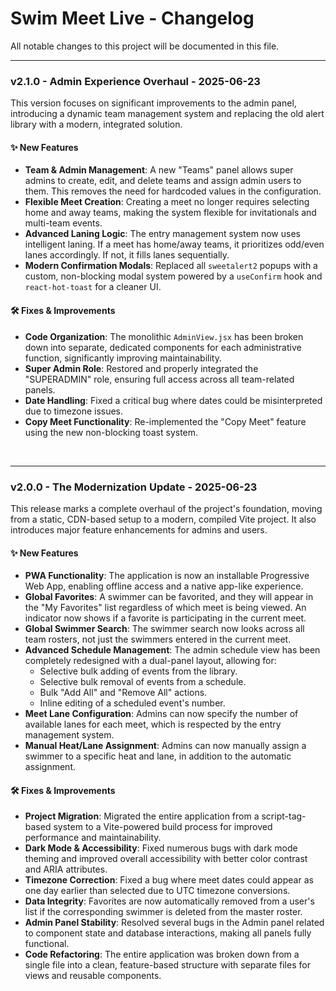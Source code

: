 # Swim Meet Live - Changelog

All notable changes to this project will be documented in this file.

---

### **v2.1.0 - Admin Experience Overhaul** - 2025-06-23

This version focuses on significant improvements to the admin panel, introducing a dynamic team management system and replacing the old alert library with a modern, integrated solution.

#### ✨ New Features

-   **Team & Admin Management**: A new "Teams" panel allows super admins to create, edit, and delete teams and assign admin users to them. This removes the need for hardcoded values in the configuration.
-   **Flexible Meet Creation**: Creating a meet no longer requires selecting home and away teams, making the system flexible for invitationals and multi-team events.
-   **Advanced Laning Logic**: The entry management system now uses intelligent laning. If a meet has home/away teams, it prioritizes odd/even lanes accordingly. If not, it fills lanes sequentially.
-   **Modern Confirmation Modals**: Replaced all `sweetalert2` popups with a custom, non-blocking modal system powered by a `useConfirm` hook and `react-hot-toast` for a cleaner UI.

#### 🛠️ Fixes & Improvements

-   **Code Organization**: The monolithic `AdminView.jsx` has been broken down into separate, dedicated components for each administrative function, significantly improving maintainability.
-   **Super Admin Role**: Restored and properly integrated the "SUPERADMIN" role, ensuring full access across all team-related panels.
-   **Date Handling**: Fixed a critical bug where dates could be misinterpreted due to timezone issues.
-   **Copy Meet Functionality**: Re-implemented the "Copy Meet" feature using the new non-blocking toast system.

<br>

---

### **v2.0.0 - The Modernization Update** - 2025-06-23

This release marks a complete overhaul of the project's foundation, moving from a static, CDN-based setup to a modern, compiled Vite project. It also introduces major feature enhancements for admins and users.

#### ✨ New Features

-   **PWA Functionality**: The application is now an installable Progressive Web App, enabling offline access and a native app-like experience.
-   **Global Favorites**: A swimmer can be favorited, and they will appear in the "My Favorites" list regardless of which meet is being viewed. An indicator now shows if a favorite is participating in the current meet.
-   **Global Swimmer Search**: The swimmer search now looks across all team rosters, not just the swimmers entered in the current meet.
-   **Advanced Schedule Management**: The admin schedule view has been completely redesigned with a dual-panel layout, allowing for:
    -   Selective bulk adding of events from the library.
    -   Selective bulk removal of events from a schedule.
    -   Bulk "Add All" and "Remove All" actions.
    -   Inline editing of a scheduled event's number.
-   **Meet Lane Configuration**: Admins can now specify the number of available lanes for each meet, which is respected by the entry management system.
-   **Manual Heat/Lane Assignment**: Admins can now manually assign a swimmer to a specific heat and lane, in addition to the automatic assignment.

#### 🛠️ Fixes & Improvements

-   **Project Migration**: Migrated the entire application from a script-tag-based system to a Vite-powered build process for improved performance and maintainability.
-   **Dark Mode & Accessibility**: Fixed numerous bugs with dark mode theming and improved overall accessibility with better color contrast and ARIA attributes.
-   **Timezone Correction**: Fixed a bug where meet dates could appear as one day earlier than selected due to UTC timezone conversions.
-   **Data Integrity**: Favorites are now automatically removed from a user's list if the corresponding swimmer is deleted from the master roster.
-   **Admin Panel Stability**: Resolved several bugs in the Admin panel related to component state and database interactions, making all panels fully functional.
-   **Code Refactoring**: The entire application was broken down from a single file into a clean, feature-based structure with separate files for views and reusable components.